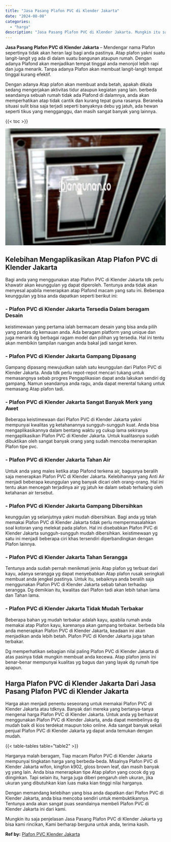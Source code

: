```yaml
---
title: "Jasa Pasang Plafon PVC di Klender Jakarta"
date: "2024-08-08"
categories: 
  - "harga"
description: "Jasa Pasang Plafon PVC di Klender Jakarta. Mungkin itu saja penjelasan Jasa Pasang Plafon PVC di Klender Jakarta yg bisa kami rincikan, Kami berharap berguna..."
---
```


**Jasa Pasang Plafon PVC di Klender Jakarta** – Mendengar nama Plafon sepertinya tidak akan heran lagi bagi anda pastinya. Atap plafon yakni suatu langit-langit yg ada di dalam suatu bangunan ataupun rumah. Dengan adanya Plafond akan menjadikan tempat tinggal anda menonjol lebih rapi dan juga menarik. Tanpa adanya Plafon akan membuat langit-langit tempat tinggal kurang efektif.

Dengan adanya Atap plafon akan membuat anda betah, apakah dikala sedang mengerjakan aktivitas tidur ataupun kegiatan yang lain. berbeda seandainya sebuah rumah tidak ada Plafond di dalamnya, anda akan memperhatikan atap tidak cantik dan kurang tepat guna rasanya. Beraneka situasi sulit bisa saja terjadi seperti banyaknya debu yg jatuh, ada hewan seperti tikus yang mengganggu, dan masih sangat banyak yang lainnya.

{{< toc >}}

![Jasa Pasang Plafon PVC di Klender Jakarta](/images/flafond-pvc-murah10.png)

## Kelebihan Mengaplikasikan Atap Plafon PVC di Klender Jakarta

Bagi anda yang menggunakan atap Plafon PVC di Klender Jakarta tdk perlu khawatir akan keunggulan yg dapat diperoleh. Tentunya anda tidak akan menyesal apabila menerapkan atap Plafond macam yang satu ini. Beberapa keunggulan yg bisa anda dapatkan seperti berikut ini:

### \- Plafon PVC di Klender Jakarta Tersedia Dalam beragam Desain

keistimewaan yang pertama ialah bermacam desain yang bisa anda pilih yang pantas dg kemauan anda. Ada beragam platform yang unique dan juga menarik dg berbagai ragam model dan pilihan yg tersedia. Hal ini tentu akan membikin tampilan ruangan anda bakal jadi sangat keren.

### \- Plafon PVC di Klender Jakarta Gampang Dipasang

Gampang dipasang mewujudkan salah satu keunggulan dari Plafon PVC di Klender Jakarta. Anda tdk perlu repot-repot mencari tukang untuk memasangnya sebab progres Pengaplikasian dapat anda lakukan sendiri dg gampang. Namun seandainya anda ragu, anda dapat merental tukang untuk memasang Atap plafon tadi.

### \- Plafon PVC di Klender Jakarta Sangat Banyak Merk yang Awet

Beberapa keistimewaan dari Plafon PVC di Klender Jakarta yakni mempunyai kwalitas yg ketahanannya sungguh-sungguh kuat. Anda bisa mengaplikasikannya dalam bentang waktu yg cukup lama sekiranya mengaplikasikan Plafon PVC di Klender Jakarta. Untuk kualitasnya sudah dibuktikan oleh sangat banyak orang yang sudah mencoba menerapkan Plafon tipe pvc.

### \- Plafon PVC di Klender Jakarta Tahan Air

Untuk anda yang males ketika atap Plafond terkena air, bagusnya beralih saja menerapkan Plafon PVC di Klender Jakarta. Kelebihannya yang Anti Air menjadi beberapa keunggulan yang banyak dicari oleh orang-orang. Hal ini tentu akan mencegah terjadinya air yg jatuh ke dalam sebab terhalang oleh ketahanan air tersebut.

### \- Plafon PVC di Klender Jakarta Gampang Dibersihkan

keunggulan yg selanjutnya yakni mudah dibersihkan. Bagi anda yg telah memakai Plafon PVC di Klender Jakarta tidak perlu mempermasalahkan soal kotoran yang melekat pada plafon. Hal ini disebabkan Plafon PVC di Klender Jakarta sungguh-sungguh mudah dibersihkan. keistimewaan yg satu ini menjadi beberapa ciri khas tersendiri diperbandingkan dengan Plafon lainnya.

### \- Plafon PVC di Klender Jakarta Tahan Serangga

Tentunya anda sudah pernah menikmati jenis Atap plafon yg terbuat dari kayu, adanya serangga yg dapat menyebabkan Atap plafon rusak seringkali membuat anda jengkel pastinya. Untuk itu, sebaiknya anda beralih saja menggunakan Plafon PVC di Klender Jakarta sebab tahan terhadap serangga. Dg demikian itu, kwalitas dari Plafon tadi akan lebih tahan lama dan Tahan lama.

### \- Plafon PVC di Klender Jakarta Tidak Mudah Terbakar

Beberapa bahan yg mudah terbakar adalah kayu, apabila rumah anda memakai atap Plafon kayu, karenanya akan gampang terbakar. berbeda bila anda menerapkan Plafon PVC di Klender Jakarta, keadaan ini akan menjadikan anda lebih betah. Plafon PVC di Klender Jakarta juga tahan terbakar.

Dg memperhatikan sebagian nilai paling Plafon PVC di Klender Jakarta di atas pasinya tidak mungkin membuat anda kecewa. Atap plafon jenis ini benar-benar mempunyai kualitas yg bagus dan yang layak dg rumah tipe apapun.

## Harga Plafon PVC di Klender Jakarta Dari Jasa Pasang Plafon PVC di Klender Jakarta

Harga akan menjadi penentu seseorang untuk memakai Plafon PVC di Klender Jakarta atau tdknya. Banyak dari mereka yang bertanya-tanya mengenai harga Plafon PVC di Klender Jakarta. Untuk anda yg berhasrat menggunakan Plafon PVC di Klender Jakarta, anda dapat membelinya dg mudah baik di kios terdekat maupun toko online. Ada sangat banyak sekali penjual Plafon PVC di Klender Jakarta yg dapat anda temukan dengan mudah.

{{< table-tables table="table2" >}}

Harganya malah beragam, Tiap macam Plafon PVC di Klender Jakarta mempunyai tingkatan harga yang berbeda-beda. Misalnya Plafon PVC di Klender Jakarta wifon, kingfon k902, gloss brown leaf, dan masih banyak yg yang lain. Anda bisa menerapkan tipe Atap plafon yang cocok dg yg diinginkan. Tapi selain itu, harga juga diberi pengaruh oleh ukuran, jika ukuran yang dibutuhkan kian luas maka kian tinggi nilai harganya.

Dengan memandang kelebihan yang bisa anda dapatkan dari Plafon PVC di Klender Jakarta, anda bisa mencoba sendiri untuk membuktikannya. Tentunya anda akan sangat puas seandainya membeli Plafon PVC di Klender Jakarta ini dari kami.

Mungkin itu saja penjelasan Jasa Pasang Plafon PVC di Klender Jakarta yg bisa kami rincikan, Kami berharap berguna untuk anda, terima kasih.

**Ref by:** [Plafon PVC Klender Jakarta](https://id.wikipedia.org/wiki/Plafon)
